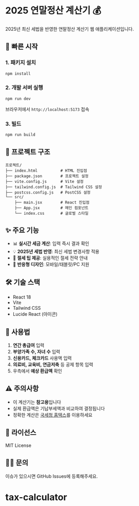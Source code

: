 # 2025 연말정산 계산기 💰

2025년 최신 세법을 반영한 연말정산 계산기 웹 애플리케이션입니다.

## 🚀 빠른 시작

### 1. 패키지 설치
```bash
npm install
```

### 2. 개발 서버 실행
```bash
npm run dev
```

브라우저에서 `http://localhost:5173` 접속

### 3. 빌드
```bash
npm run build
```

## 📁 프로젝트 구조

```
프로젝트/
├── index.html          # HTML 진입점
├── package.json        # 프로젝트 설정
├── vite.config.js      # Vite 설정
├── tailwind.config.js  # Tailwind CSS 설정
├── postcss.config.js   # PostCSS 설정
└── src/
    ├── main.jsx        # React 진입점
    ├── App.jsx         # 메인 컴포넌트
    └── index.css       # 글로벌 스타일
```

## ✨ 주요 기능

- 📊 **실시간 세금 계산**: 입력 즉시 결과 확인
- 💡 **2025년 세법 반영**: 최신 세법 변경사항 적용
- 🎯 **절세 팁 제공**: 실용적인 절세 전략 안내
- 📱 **반응형 디자인**: 모바일/태블릿/PC 지원

## 🛠 기술 스택

- React 18
- Vite
- Tailwind CSS
- Lucide React (아이콘)

## 📖 사용법

1. **연간 총급여** 입력
2. **부양가족 수, 자녀 수** 입력
3. **신용카드, 체크카드** 사용액 입력
4. **의료비, 교육비, 연금저축** 등 공제 항목 입력
5. 우측에서 **예상 환급액** 확인

## ⚠️ 주의사항

- 이 계산기는 **참고용**입니다
- 실제 환급액은 기납부세액과 비교하여 결정됩니다
- 정확한 계산은 [국세청 홈택스](https://www.hometax.go.kr)를 이용하세요

## 📝 라이선스

MIT License

## 🙋‍♂️ 문의

이슈가 있으시면 GitHub Issues에 등록해주세요.
# tax-calculator
